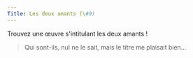 ```yaml
---
Title: Les deux amants (\#9)
---
```


Trouvez une œuvre s'intitulant les deux amants !

> Qui sont-ils, nul ne le sait, mais le titre me plaisait bien…
